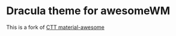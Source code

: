 # Dracula theme for awesomeWM

This is a fork of [CTT material-awesome](https://github.com/ChrisTitusTech/material-awesome.git)
